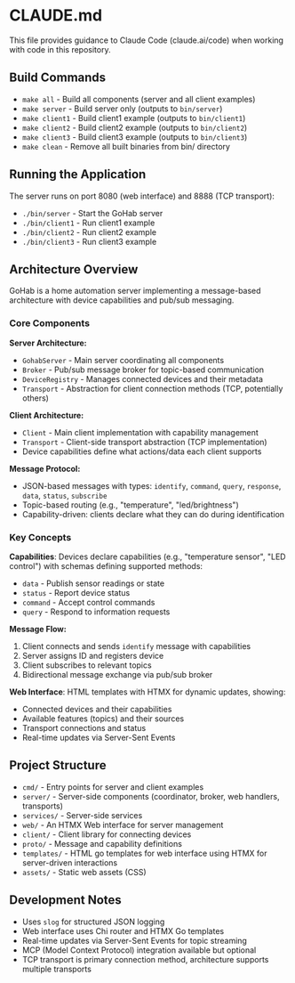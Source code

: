 # CLAUDE.md

This file provides guidance to Claude Code (claude.ai/code) when working with code in this repository.

<!-- ## Development Guidelines
1. Initial Analysis and Planning
First think through the problem, read the codebase for relevant files, and write a plan to tasks/todo.md.
2. Todo List Structure
The plan should have a list of todo items that you can check off as you complete them.
3. Plan Verification
Before you begin working, check in with me and I will verify the plan.
4. Task Execution
Then, begin working on the todo items, marking them as complete as you go.
5. Communication
Please every step of the way just give me a high level explanation of what changes you made.
6. Simplicity Principle
Make every task and code change you do as simple as possible. Use existing structures and abstractions whenever it makes sense. 
We want to avoid making any massive or complex changes. Every change should impact as little code as possible. Everything is about simplicity.
7. Process Documentation
Every time you perform actions related to the project, write a log of your actions to docs/activity.md and read that file whenever you find it necessary to assist you.
8. Review Process
Finally, add a review section to the tasks/todo.md file with a summary of the changes you made and any other relevant information. -->

## Build Commands

- `make all` - Build all components (server and all client examples)
- `make server` - Build server only (outputs to `bin/server`)
- `make client1` - Build client1 example (outputs to `bin/client1`)
- `make client2` - Build client2 example (outputs to `bin/client2`)
- `make client3` - Build client3 example (outputs to `bin/client3`)
- `make clean` - Remove all built binaries from bin/ directory

## Running the Application

The server runs on port 8080 (web interface) and 8888 (TCP transport):
- `./bin/server` - Start the GoHab server
- `./bin/client1` - Run client1 example
- `./bin/client2` - Run client2 example
- `./bin/client3` - Run client3 example

## Architecture Overview

GoHab is a home automation server implementing a message-based architecture with device capabilities and pub/sub messaging.

### Core Components

**Server Architecture:**
- `GohabServer` - Main server coordinating all components
- `Broker` - Pub/sub message broker for topic-based communication
- `DeviceRegistry` - Manages connected devices and their metadata
- `Transport` - Abstraction for client connection methods (TCP, potentially others)

**Client Architecture:**
- `Client` - Main client implementation with capability management
- `Transport` - Client-side transport abstraction (TCP implementation)
- Device capabilities define what actions/data each client supports

**Message Protocol:**
- JSON-based messages with types: `identify`, `command`, `query`, `response`, `data`, `status`, `subscribe`
- Topic-based routing (e.g., "temperature", "led/brightness")
- Capability-driven: clients declare what they can do during identification

### Key Concepts

**Capabilities**: Devices declare capabilities (e.g., "temperature sensor", "LED control") with schemas defining supported methods:
- `data` - Publish sensor readings or state
- `status` - Report device status
- `command` - Accept control commands
- `query` - Respond to information requests

**Message Flow:**
1. Client connects and sends `identify` message with capabilities
2. Server assigns ID and registers device
3. Client subscribes to relevant topics
4. Bidirectional message exchange via pub/sub broker

**Web Interface**: HTML templates with HTMX for dynamic updates, showing:
- Connected devices and their capabilities
- Available features (topics) and their sources
- Transport connections and status
- Real-time updates via Server-Sent Events

## Project Structure

- `cmd/` - Entry points for server and client examples
- `server/` - Server-side components (coordinator, broker, web handlers, transports)
- `services/` - Server-side services
- `web/` - An HTMX Web interface for server management
- `client/` - Client library for connecting devices
- `proto/` - Message and capability definitions
- `templates/` - HTML go templates for web interface using HTMX for server-driven interactions
- `assets/` - Static web assets (CSS)

## Development Notes

- Uses `slog` for structured JSON logging
- Web interface uses Chi router and HTMX Go templates
- Real-time updates via Server-Sent Events for topic streaming
- MCP (Model Context Protocol) integration available but optional
- TCP transport is primary connection method, architecture supports multiple transports